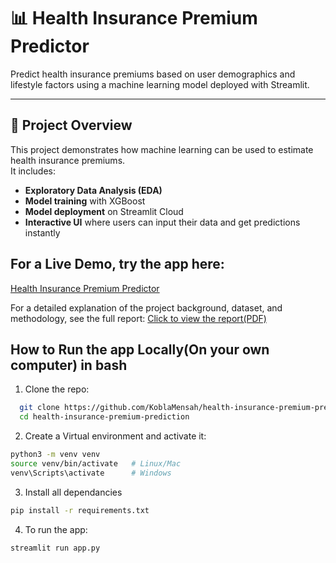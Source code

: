 # 📊 Health Insurance Premium Predictor

Predict health insurance premiums based on user demographics and lifestyle factors using a machine learning model deployed with Streamlit.

---

## 📖 Project Overview
This project demonstrates how machine learning can be used to estimate health insurance premiums.  
It includes:
- **Exploratory Data Analysis (EDA)**  
- **Model training** with XGBoost  
- **Model deployment** on Streamlit Cloud  
- **Interactive UI** where users can input their data and get predictions instantly  



## For a Live Demo, try the app here:  
[Health Insurance Premium Predictor](https://health-insurance-premium-prediction-fmensah.streamlit.app)



For a detailed explanation of the project background, dataset, and methodology, see the full report:
[Click to view the report(PDF)](./report.pdf)



## How to Run the app Locally(On your own computer) in bash 

1. Clone the repo:
 ```bash
   git clone https://github.com/KoblaMensah/health-insurance-premium-prediction.git
   cd health-insurance-premium-prediction
```
2. Create a Virtual environment and activate it:
```bash
python3 -m venv venv
source venv/bin/activate   # Linux/Mac
venv\Scripts\activate      # Windows
```
3. Install all dependancies
```bash
pip install -r requirements.txt
```
4. To run the app:
```bash
streamlit run app.py 
```

